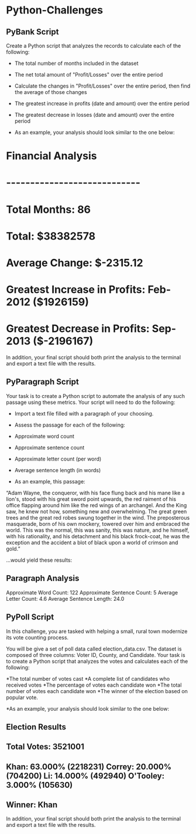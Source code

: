 # Python-Challenges

PyBank Script
-------------------------------------------------------------------------------------------------------------------------------------------------------
Create a Python script that analyzes the records to calculate each of the following:

* The total number of months included in the dataset
* The net total amount of "Profit/Losses" over the entire period
* Calculate the changes in "Profit/Losses" over the entire period, then find the average of those changes
* The greatest increase in profits (date and amount) over the entire period
* The greatest decrease in losses (date and amount) over the entire period

* As an example, your analysis should look similar to the one below:

#   Financial Analysis
#   ----------------------------
#   Total Months: 86
#   Total: $38382578
#   Average  Change: $-2315.12
#   Greatest Increase in Profits: Feb-2012 ($1926159)
#   Greatest Decrease in Profits: Sep-2013 ($-2196167)

In addition, your final script should both print the analysis to the terminal and export a text file with the results.

PyParagraph Script
------------------------------------------------------------------------------------------------------------------------------------------------------
Your task is to create a Python script to automate the analysis of any such passage using these metrics. Your script will need to do the following:

* Import a text file filled with a paragraph of your choosing.

* Assess the passage for each of the following:

* Approximate word count

* Approximate sentence count

* Approximate letter count (per word)

* Average sentence length (in words)

* As an example, this passage:

“Adam Wayne, the conqueror, with his face flung back and his mane like a lion's, stood with his great sword point upwards, the red raiment of his office flapping around him like the red wings of an archangel. And the King saw, he knew not how, something new and overwhelming. The great green trees and the great red robes swung together in the wind. The preposterous masquerade, born of his own mockery, towered over him and embraced the world. This was the normal, this was sanity, this was nature, and he himself, with his rationality, and his detachment and his black frock-coat, he was the exception and the accident a blot of black upon a world of crimson and gold.”

...would yield these results:

Paragraph Analysis
-----------------
Approximate Word Count: 122
Approximate Sentence Count: 5
Average Letter Count: 4.6
Average Sentence Length: 24.0

PyPoll Script
----------------------------------------------------------------------------------------------------------------------------------------------------------
In this challenge, you are tasked with helping a small, rural town modernize its vote counting process.

You will be give a set of poll data called election_data.csv. The dataset is composed of three columns: Voter ID, County, and Candidate. Your task is to create a Python script that analyzes the votes and calculates each of the following:

*The total number of votes cast
*A complete list of candidates who received votes
*The percentage of votes each candidate won
*The total number of votes each candidate won
*The winner of the election based on popular vote.

*As an example, your analysis should look similar to the one below:

Election Results
-------------------------
Total Votes: 3521001
-------------------------
Khan: 63.000% (2218231)
Correy: 20.000% (704200)
Li: 14.000% (492940)
O'Tooley: 3.000% (105630)
-------------------------
Winner: Khan
-------------------------

In addition, your final script should both print the analysis to the terminal and export a text file with the results.
